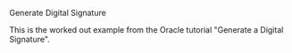 Generate Digital Signature

This is the worked out example from the Oracle tutorial "Generate a Digital Signature". 
